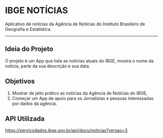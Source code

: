 # IBGE NOTÍCIAS

Aplicativo de notícias da Agência de Notícias do Instituto Brasileiro de Geografia e Estatística.

------

## Ideia do Projeto

O projeto é um App que lista as notícias atuais do IBGE, mostra o nome da notícia, parte da sua descrição e sua data.

## Objetivos

1. Mostrar de jeito prático as notícias da Agência de Notícias do IBGE;
2. Começar um App de apoio para os Jornalistas e pessoas interessadas por dados da agência.

## API Utilizada

https://servicodados.ibge.gov.br/api/docs/noticias?versao=3